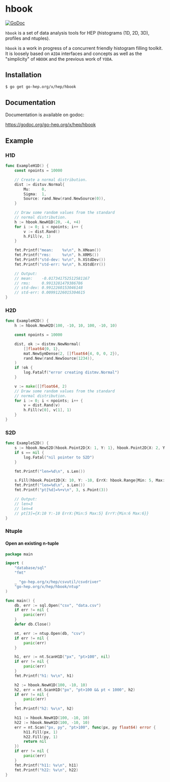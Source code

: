 hbook
=====

[![GoDoc](https://godoc.org/go-hep.org/x/hep/hbook?status.svg)](https://godoc.org/go-hep.org/x/hep/hbook)

`hbook` is a set of data analysis tools for HEP (histograms (1D, 2D, 3D), profiles and ntuples).

`hbook` is a work in progress of a concurrent friendly histogram filling toolkit.
It is loosely based on `AIDA` interfaces and concepts as well as the "simplicity" of `HBOOK` and the previous work of `YODA`.

## Installation

```sh
$ go get go-hep.org/x/hep/hbook
```

## Documentation

Documentation is available on godoc:

 https://godoc.org/go-hep.org/x/hep/hbook

## Example

### H1D

[embedmd]:# (h1d_test.go go /func ExampleH1D/ /\n}/)
```go
func ExampleH1D() {
	const npoints = 10000

	// Create a normal distribution.
	dist := distuv.Normal{
		Mu:     0,
		Sigma:  1,
		Source: rand.New(rand.NewSource(0)),
	}

	// Draw some random values from the standard
	// normal distribution.
	h := hbook.NewH1D(20, -4, +4)
	for i := 0; i < npoints; i++ {
		v := dist.Rand()
		h.Fill(v, 1)
	}

	fmt.Printf("mean:    %v\n", h.XMean())
	fmt.Printf("rms:     %v\n", h.XRMS())
	fmt.Printf("std-dev: %v\n", h.XStdDev())
	fmt.Printf("std-err: %v\n", h.XStdErr())

	// Output:
	// mean:    -0.017341752512581167
	// rms:     0.9913281479386786
	// std-dev: 0.9912260153046148
	// std-err: 0.00991226015304615
}
```

### H2D

[embedmd]:# (h2d_test.go go /func ExampleH2D/ /\n}/)
```go
func ExampleH2D() {
	h := hbook.NewH2D(100, -10, 10, 100, -10, 10)

	const npoints = 10000

	dist, ok := distmv.NewNormal(
		[]float64{0, 1},
		mat.NewSymDense(2, []float64{4, 0, 0, 2}),
		rand.New(rand.NewSource(1234)),
	)
	if !ok {
		log.Fatalf("error creating distmv.Normal")
	}

	v := make([]float64, 2)
	// Draw some random values from the standard
	// normal distribution.
	for i := 0; i < npoints; i++ {
		v = dist.Rand(v)
		h.Fill(v[0], v[1], 1)
	}
}
```

### S2D

[embedmd]:# (s2d_test.go go /func ExampleS2D/ /\n}/)
```go
func ExampleS2D() {
	s := hbook.NewS2D(hbook.Point2D{X: 1, Y: 1}, hbook.Point2D{X: 2, Y: 1.5}, hbook.Point2D{X: -1, Y: +2})
	if s == nil {
		log.Fatal("nil pointer to S2D")
	}

	fmt.Printf("len=%d\n", s.Len())

	s.Fill(hbook.Point2D{X: 10, Y: -10, ErrX: hbook.Range{Min: 5, Max: 5}, ErrY: hbook.Range{Min: 6, Max: 6}})
	fmt.Printf("len=%d\n", s.Len())
	fmt.Printf("pt[%d]=%+v\n", 3, s.Point(3))

	// Output:
	// len=3
	// len=4
	// pt[3]={X:10 Y:-10 ErrX:{Min:5 Max:5} ErrY:{Min:6 Max:6}}
}
```

### Ntuple

#### Open an existing n-tuple

```go
package main

import (
	"database/sql"
	"fmt"

	_ "go-hep.org/x/hep/csvutil/csvdriver"
	"go-hep.org/x/hep/hbook/ntup"
)

func main() {
	db, err := sql.Open("csv", "data.csv")
	if err != nil {
		panic(err)
	}
	defer db.Close()

	nt, err := ntup.Open(db, "csv")
	if err != nil {
		panic(err)
	}

	h1, err := nt.ScanH1D("px", "pt>100", nil)
	if err != nil {
		panic(err)
	}
	fmt.Printf("h1: %v\n", h1)

	h2 := hbook.NewH1D(100, -10, 10)
	h2, err = nt.ScanH1D("px", "pt>100 && pt < 1000", h2)
	if err != nil {
		panic(err)
	}
	fmt.Printf("h2: %v\n", h2)

	h11 := hbook.NewH1D(100, -10, 10)
	h22 := hbook.NewH1D(100, -10, 10)
	err = nt.Scan("px, py", "pt>100", func(px, py float64) error {
		h11.Fill(px, 1)
		h22.Fill(py, 1)
		return nil
	})
	if err != nil {
		panic(err)
	}
	fmt.Printf("h11: %v\n", h11)
	fmt.Printf("h22: %v\n", h22)
}
```
